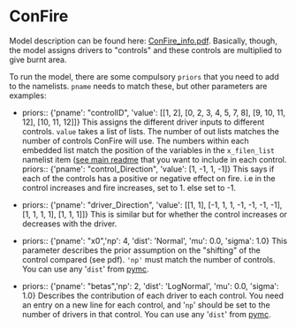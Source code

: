 # ConFire
Model description can be found here: [ConFire_info.pdf](https://github.com/douglask3/Bayesian_fire_models/blob/main/README/ConFire_info.pdf). Basically, though, the model assigns drivers to "controls" and these controls are multiplied to give burnt area.

To run the model, there are some compulsory `priors` that you need to add to the namelists. `pname` needs to match these, but other parameters are examples:

*  priors:: {'pname': "controlID", 'value': [[1, 2], [0, 2, 3, 4, 5, 7, 8], [9, 10, 11, 12], [10, 11, 12]]}
  This assigns the different driver inputs to different controls. `value` takes a list of lists. The number of out lists matches the number of controls ConFire will use. The numbers within each embedded list match the position of the variables in the `x_filen_list` namelist item ([see main readme](https://github.com/douglask3/Bayesian_fire_models/blob/main/README) that you want to include in each control.
priors:: {'pname': "control_Direction", 'value': [1, -1, 1, -1]}
  This says if each of the controls has a positive or negative effect on fire. i.e in the control increases and fire increases, set to 1. else set to -1.

* priors:: {'pname': "driver_Direction", 'value': [[1, 1], [-1, 1, 1, -1, -1, -1, -1], [1, 1, 1, 1], [1, 1, 1]]}
  This is similar but for whether the control increases or decreases with the driver.

* priors:: {'pname': "x0",'np': 4, 'dist': 'Normal', 'mu': 0.0, 'sigma': 1.0}
  This parameter describes the prior assumption on the "shifting" of the control compared (see pdf). `'np'` must match the number of controls. You can use any '`dist`' from [pymc](https://www.pymc.io/projects/docs/en/stable/api/distributions.html).

* priors:: {'pname': "betas",'np': 2, 'dist': 'LogNormal', 'mu': 0.0, 'sigma': 1.0}
    Describes the contribution of each driver to each control. You need an entry on a new line for each control, and '`np`' should be set to the number of drivers in that control. You can use any '`dist`' from [pymc](https://www.pymc.io/projects/docs/en/stable/api/distributions.html).
